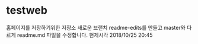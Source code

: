 # testweb
홈페이지를 저장하기위한 저장소
새로운 브랜치 readme-edits를 만들고 master와 다르게 readme.md 파일을 수정합니다.
현제시각 2018/10/25 20:45
